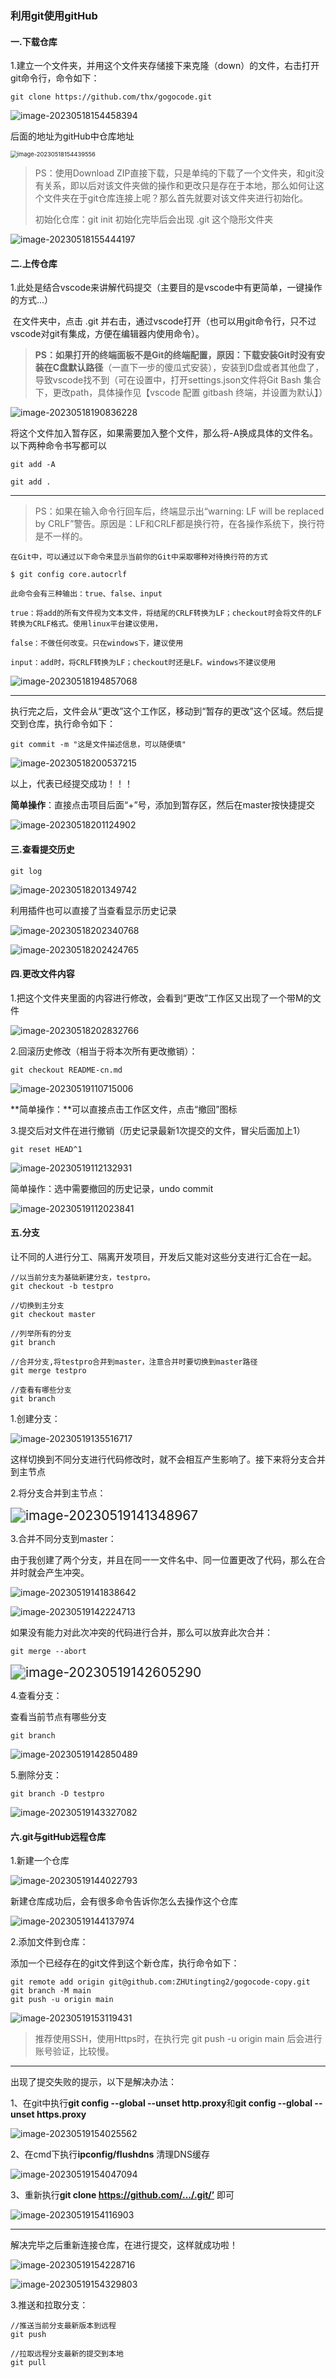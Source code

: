 ### 利用git使用gitHub

#### 一.下载仓库

1.建立一个文件夹，并用这个文件夹存储接下来克隆（down）的文件，右击打开git命令行，命令如下：

```
git clone https://github.com/thx/gogocode.git
```

![image-20230518154458394](C:\Users\Administrator\AppData\Roaming\Typora\typora-user-images\image-20230518154458394.png)

后面的地址为gitHub中仓库地址

<img src="C:\Users\Administrator\AppData\Roaming\Typora\typora-user-images\image-20230518154439556.png" alt="image-20230518154439556" style="zoom:67%;" />

> PS：使用Download ZIP直接下载，只是单纯的下载了一个文件夹，和git没有关系，即以后对该文件夹做的操作和更改只是存在于本地，那么如何让这个文件夹在于git仓库连接上呢？那么首先就要对该文件夹进行初始化。
>
> 初始化仓库：git init     初始化完毕后会出现 .git 这个隐形文件夹

![image-20230518155444197](C:\Users\Administrator\AppData\Roaming\Typora\typora-user-images\image-20230518155444197.png)

#### 二.上传仓库

1.此处是结合vscode来讲解代码提交（主要目的是vscode中有更简单，一键操作的方式...）

​	在文件夹中，点击 .git 并右击，通过vscode打开（也可以用git命令行，只不过vscode对git有集成，方便在编辑器内使用命令）。

> **PS：**如果打开的终端面板不是Git的终端配置，原因：下载**安装Git时没有安装在C盘默认路径**（一直下一步的傻瓜式安装），安装到D盘或者其他盘了，导致vscode找不到（可在设置中，打开settings.json文件将Git Bash 集合下，更改path，具体操作见【vscode 配置 gitbash 终端，并设置为默认】）

![image-20230518190836228](C:\Users\Administrator\Desktop\some-function\image-20230518190836228.png)

​	将这个文件加入暂存区，如果需要加入整个文件，那么将-A换成具体的文件名。以下两种命令书写都可以

```
git add -A
```

```
git add .
```

------

> PS：如果在输入命令行回车后，终端显示出“warning: LF will be replaced by CRLF”警告。原因是：LF和CRLF都是换行符，在各操作系统下，换行符是不一样的。

```
在Git中，可以通过以下命令来显示当前你的Git中采取哪种对待换行符的方式

$ git config core.autocrlf

此命令会有三种输出：true、false、input

true：将add的所有文件视为文本文件，将结尾的CRLF转换为LF；checkout时会将文件的LF转换为CRLF格式。使用linux平台建议使用，

false：不做任何改变。只在windows下，建议使用

input：add时，将CRLF转换为LF；checkout时还是LF。windows不建议使用
```

![image-20230518194857068](C:\Users\Administrator\AppData\Roaming\Typora\typora-user-images\image-20230518194857068.png)

------

执行完之后，文件会从“更改”这个工作区，移动到“暂存的更改”这个区域。然后提交到仓库，执行命令如下：

```
git commit -m "这是文件描述信息，可以随便填"
```

![image-20230518200537215](C:\Users\Administrator\AppData\Roaming\Typora\typora-user-images\image-20230518200537215.png)

以上，代表已经提交成功！！！

**简单操作**：直接点击项目后面“+”号，添加到暂存区，然后在master按快捷提交

![image-20230518201124902](C:\Users\Administrator\AppData\Roaming\Typora\typora-user-images\image-20230518201124902.png)

#### 三.查看提交历史

```
git log
```

![image-20230518201349742](C:\Users\Administrator\AppData\Roaming\Typora\typora-user-images\image-20230518201349742.png)

利用插件也可以直接了当查看显示历史记录

![image-20230518202340768](C:\Users\Administrator\AppData\Roaming\Typora\typora-user-images\image-20230518202340768.png)

![image-20230518202424765](C:\Users\Administrator\AppData\Roaming\Typora\typora-user-images\image-20230518202424765.png)

#### 四.更改文件内容

1.把这个文件夹里面的内容进行修改，会看到“更改”工作区又出现了一个带M的文件

![image-20230518202832766](C:\Users\Administrator\AppData\Roaming\Typora\typora-user-images\image-20230518202832766.png)

2.回滚历史修改（相当于将本次所有更改撤销）：

```
git checkout README-cn.md
```

![image-20230519110715006](C:\Users\Administrator\AppData\Roaming\Typora\typora-user-images\image-20230519110715006.png)

**简单操作：**可以直接点击工作区文件，点击“撤回”图标

3.提交后对文件在进行撤销（历史记录最新1次提交的文件，冒尖后面加上1）

```
git reset HEAD^1
```

![image-20230519112132931](C:\Users\Administrator\AppData\Roaming\Typora\typora-user-images\image-20230519112132931.png)

简单操作：选中需要撤回的历史记录，undo commit

![image-20230519112023841](C:\Users\Administrator\AppData\Roaming\Typora\typora-user-images\image-20230519112023841.png)

#### 五.分支

让不同的人进行分工、隔离开发项目，开发后又能对这些分支进行汇合在一起。

```
//以当前分支为基础新建分支，testpro。
git checkout -b testpro

//切换到主分支
git checkout master

//列举所有的分支
git branch

//合并分支,将testpro合并到master，注意合并时要切换到master路径
git merge testpro

//查看有哪些分支
git branch
```

1.创建分支：

![image-20230519135516717](C:\Users\Administrator\AppData\Roaming\Typora\typora-user-images\image-20230519135516717.png)

这样切换到不同分支进行代码修改时，就不会相互产生影响了。接下来将分支合并到主节点

2.将分支合并到主节点：

<img src="C:\Users\Administrator\AppData\Roaming\Typora\typora-user-images\image-20230519141348967.png" alt="image-20230519141348967" style="zoom:150%;" />

3.合并不同分支到master：

由于我创建了两个分支，并且在同一一文件名中、同一位置更改了代码，那么在合并时就会产生冲突。

![image-20230519141838642](C:\Users\Administrator\AppData\Roaming\Typora\typora-user-images\image-20230519141838642.png)

![image-20230519142224713](C:\Users\Administrator\AppData\Roaming\Typora\typora-user-images\image-20230519142224713.png)

如果没有能力对此次冲突的代码进行合并，那么可以放弃此次合并：

```
git merge --abort
```

<img src="C:\Users\Administrator\AppData\Roaming\Typora\typora-user-images\image-20230519142605290.png" alt="image-20230519142605290" style="zoom:150%;" />

4.查看分支：

查看当前节点有哪些分支

```
git branch
```

![image-20230519142850489](C:\Users\Administrator\AppData\Roaming\Typora\typora-user-images\image-20230519142850489.png)

5.删除分支：

```
git branch -D testpro
```

![image-20230519143327082](C:\Users\Administrator\AppData\Roaming\Typora\typora-user-images\image-20230519143327082.png)

#### 六.git与gitHub远程仓库

1.新建一个仓库

![image-20230519144022793](C:\Users\Administrator\AppData\Roaming\Typora\typora-user-images\image-20230519144022793.png)

新建仓库成功后，会有很多命令告诉你怎么去操作这个仓库

![image-20230519144137974](C:\Users\Administrator\AppData\Roaming\Typora\typora-user-images\image-20230519144137974.png)



2.添加文件到仓库：

添加一个已经存在的git文件到这个新仓库，执行命令如下：

```
git remote add origin git@github.com:ZHUtingting2/gogocode-copy.git
git branch -M main
git push -u origin main
```

![image-20230519153119431](C:\Users\Administrator\AppData\Roaming\Typora\typora-user-images\image-20230519153119431.png)

> 推荐使用SSH，使用Https时，在执行完 git push -u origin main 后会进行账号验证，比较慢。

------

出现了提交失败的提示，以下是解决办法：

1、在git中执行**git config --global --unset http.proxy**和**git config --global --unset https.proxy**

![image-20230519154025562](C:\Users\Administrator\AppData\Roaming\Typora\typora-user-images\image-20230519154025562.png)

2、在cmd下执行**ipconfig/flushdns** 清理DNS缓存

![image-20230519154047094](C:\Users\Administrator\AppData\Roaming\Typora\typora-user-images\image-20230519154047094.png)

3、重新执行**git clone https://github.com/…/.git/’** 即可

![image-20230519154116903](C:\Users\Administrator\AppData\Roaming\Typora\typora-user-images\image-20230519154116903.png)

------

解决完毕之后重新连接仓库，在进行提交，这样就成功啦！

![image-20230519154228716](C:\Users\Administrator\AppData\Roaming\Typora\typora-user-images\image-20230519154228716.png)

![image-20230519154329803](C:\Users\Administrator\AppData\Roaming\Typora\typora-user-images\image-20230519154329803.png)

3.推送和拉取分支：

```
//推送当前分支最新版本到远程
git push

//拉取远程分支最新的提交到本地
git pull
```

